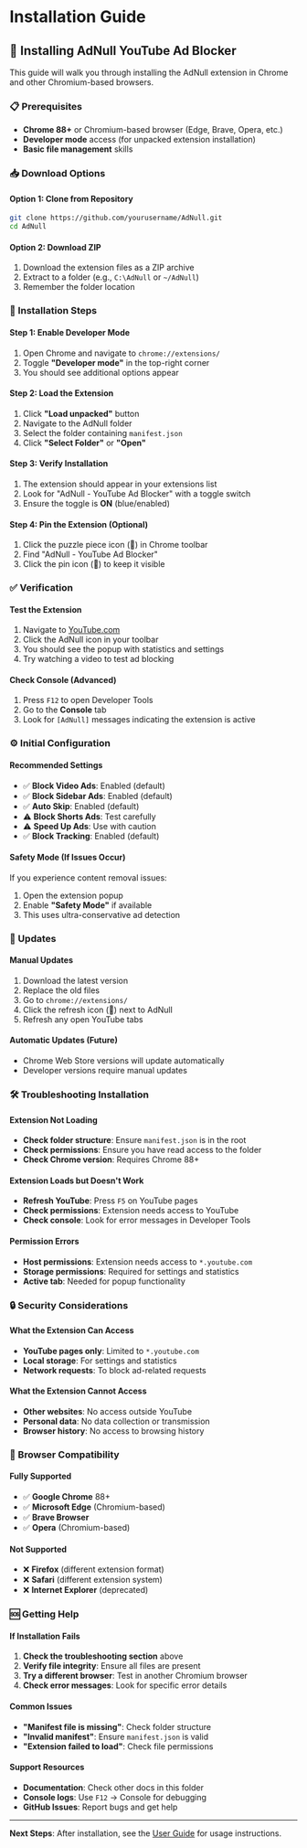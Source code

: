 # Installation Guide

## 🚀 Installing AdNull YouTube Ad Blocker

This guide will walk you through installing the AdNull extension in Chrome and other Chromium-based browsers.

### 📋 Prerequisites

- **Chrome 88+** or Chromium-based browser (Edge, Brave, Opera, etc.)
- **Developer mode** access (for unpacked extension installation)
- **Basic file management** skills

### 📥 Download Options

#### Option 1: Clone from Repository
```bash
git clone https://github.com/yourusername/AdNull.git
cd AdNull
```

#### Option 2: Download ZIP
1. Download the extension files as a ZIP archive
2. Extract to a folder (e.g., `C:\AdNull` or `~/AdNull`)
3. Remember the folder location

### 🔧 Installation Steps

#### Step 1: Enable Developer Mode
1. Open Chrome and navigate to `chrome://extensions/`
2. Toggle **"Developer mode"** in the top-right corner
3. You should see additional options appear

#### Step 2: Load the Extension
1. Click **"Load unpacked"** button
2. Navigate to the AdNull folder
3. Select the folder containing `manifest.json`
4. Click **"Select Folder"** or **"Open"**

#### Step 3: Verify Installation
1. The extension should appear in your extensions list
2. Look for "AdNull - YouTube Ad Blocker" with a toggle switch
3. Ensure the toggle is **ON** (blue/enabled)

#### Step 4: Pin the Extension (Optional)
1. Click the puzzle piece icon (🧩) in Chrome toolbar
2. Find "AdNull - YouTube Ad Blocker"
3. Click the pin icon (📌) to keep it visible

### ✅ Verification

#### Test the Extension
1. Navigate to [YouTube.com](https://youtube.com)
2. Click the AdNull icon in your toolbar
3. You should see the popup with statistics and settings
4. Try watching a video to test ad blocking

#### Check Console (Advanced)
1. Press `F12` to open Developer Tools
2. Go to the **Console** tab
3. Look for `[AdNull]` messages indicating the extension is active

### ⚙️ Initial Configuration

#### Recommended Settings
- ✅ **Block Video Ads**: Enabled (default)
- ✅ **Block Sidebar Ads**: Enabled (default)
- ✅ **Auto Skip**: Enabled (default)
- ⚠️ **Block Shorts Ads**: Test carefully
- ⚠️ **Speed Up Ads**: Use with caution
- ✅ **Block Tracking**: Enabled (default)

#### Safety Mode (If Issues Occur)
If you experience content removal issues:
1. Open the extension popup
2. Enable **"Safety Mode"** if available
3. This uses ultra-conservative ad detection

### 🔄 Updates

#### Manual Updates
1. Download the latest version
2. Replace the old files
3. Go to `chrome://extensions/`
4. Click the refresh icon (🔄) next to AdNull
5. Refresh any open YouTube tabs

#### Automatic Updates (Future)
- Chrome Web Store versions will update automatically
- Developer versions require manual updates

### 🛠️ Troubleshooting Installation

#### Extension Not Loading
- **Check folder structure**: Ensure `manifest.json` is in the root
- **Check permissions**: Ensure you have read access to the folder
- **Check Chrome version**: Requires Chrome 88+

#### Extension Loads but Doesn't Work
- **Refresh YouTube**: Press `F5` on YouTube pages
- **Check permissions**: Extension needs access to YouTube
- **Check console**: Look for error messages in Developer Tools

#### Permission Errors
- **Host permissions**: Extension needs access to `*.youtube.com`
- **Storage permissions**: Required for settings and statistics
- **Active tab**: Needed for popup functionality

### 🔒 Security Considerations

#### What the Extension Can Access
- **YouTube pages only**: Limited to `*.youtube.com`
- **Local storage**: For settings and statistics
- **Network requests**: To block ad-related requests

#### What the Extension Cannot Access
- **Other websites**: No access outside YouTube
- **Personal data**: No data collection or transmission
- **Browser history**: No access to browsing history

### 📱 Browser Compatibility

#### Fully Supported
- ✅ **Google Chrome** 88+
- ✅ **Microsoft Edge** (Chromium-based)
- ✅ **Brave Browser**
- ✅ **Opera** (Chromium-based)

#### Not Supported
- ❌ **Firefox** (different extension format)
- ❌ **Safari** (different extension system)
- ❌ **Internet Explorer** (deprecated)

### 🆘 Getting Help

#### If Installation Fails
1. **Check the troubleshooting section** above
2. **Verify file integrity**: Ensure all files are present
3. **Try a different browser**: Test in another Chromium browser
4. **Check error messages**: Look for specific error details

#### Common Issues
- **"Manifest file is missing"**: Check folder structure
- **"Invalid manifest"**: Ensure `manifest.json` is valid
- **"Extension failed to load"**: Check file permissions

#### Support Resources
- **Documentation**: Check other docs in this folder
- **Console logs**: Use `F12` → Console for debugging
- **GitHub Issues**: Report bugs and get help

---

**Next Steps**: After installation, see the [User Guide](user-guide.md) for usage instructions. 